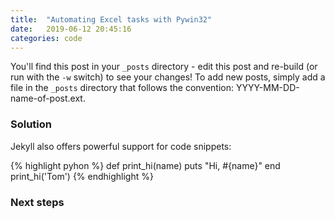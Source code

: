 ```yaml
---
title:  "Automating Excel tasks with Pywin32"
date:   2019-06-12 20:45:16
categories: code
---
```


You'll find this post in your `_posts` directory - edit this post and re-build (or run with the `-w` switch) to see your changes!
To add new posts, simply add a file in the `_posts` directory that follows the convention: YYYY-MM-DD-name-of-post.ext.

### Solution

Jekyll also offers powerful support for code snippets:

{% highlight pyhon %}
def print_hi(name)
  puts "Hi, #{name}"
end
print_hi('Tom')
{% endhighlight %}

### Next steps

